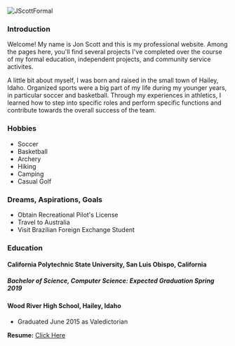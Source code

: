 ![JScottFormal](https://jonscott20.github.io/Files/Documents/smallFormal.jpeg)

### Introduction

Welcome! My name is Jon Scott and this is my professional website. Among the pages here, you'll find several projects I've completed over the course of my formal education, independent projects, and community service activites. 

A little bit about myself, I was born and raised in the small town of Hailey, Idaho. Organized sports were a big part of my life during my younger years, in particular soccer and basketball. Through my experiences in athletics, I learned how to step into specific roles and perform specific functions and contribute towards the overall success of the team. 

### Hobbies

- Soccer
- Basketball
- Archery
- Hiking
- Camping
- Casual Golf

### Dreams, Aspirations, Goals
* Obtain Recreational Pilot's License
* Travel to Australia
* Visit Brazilian Foreign Exchange Student

### Education

#### California Polytechnic State University, San Luis Obispo, California

##### Bachelor of Science, Computer Science: Expected Graduation Spring 2019

#### Wood River High School, Hailey, Idaho
- Graduated June 2015 as Valedictorian

**Resume:**
[Click Here](https://jonscott20.github.io/Files/Documents/Resume03-16-17.pdf)
